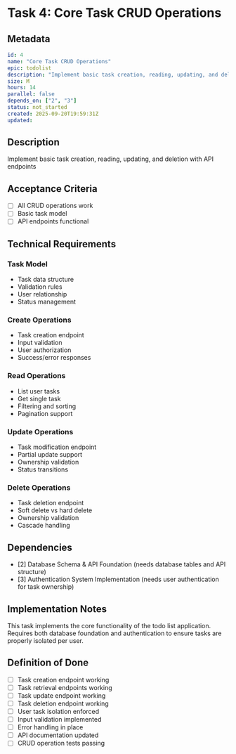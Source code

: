 # Task 4: Core Task CRUD Operations

## Metadata
```yaml
id: 4
name: "Core Task CRUD Operations"
epic: todolist
description: "Implement basic task creation, reading, updating, and deletion with API endpoints"
size: M
hours: 14
parallel: false
depends_on: ["2", "3"]
status: not_started
created: 2025-09-20T19:59:31Z
updated: 
```

## Description
Implement basic task creation, reading, updating, and deletion with API endpoints

## Acceptance Criteria
- [ ] All CRUD operations work
- [ ] Basic task model
- [ ] API endpoints functional

## Technical Requirements

### Task Model
- Task data structure
- Validation rules
- User relationship
- Status management

### Create Operations
- Task creation endpoint
- Input validation
- User authorization
- Success/error responses

### Read Operations
- List user tasks
- Get single task
- Filtering and sorting
- Pagination support

### Update Operations
- Task modification endpoint
- Partial update support
- Ownership validation
- Status transitions

### Delete Operations
- Task deletion endpoint
- Soft delete vs hard delete
- Ownership validation
- Cascade handling

## Dependencies
- [2] Database Schema & API Foundation (needs database tables and API structure)
- [3] Authentication System Implementation (needs user authentication for task ownership)

## Implementation Notes
This task implements the core functionality of the todo list application. Requires both database foundation and authentication to ensure tasks are properly isolated per user.

## Definition of Done
- [ ] Task creation endpoint working
- [ ] Task retrieval endpoints working
- [ ] Task update endpoint working
- [ ] Task deletion endpoint working
- [ ] User task isolation enforced
- [ ] Input validation implemented
- [ ] Error handling in place
- [ ] API documentation updated
- [ ] CRUD operation tests passing
